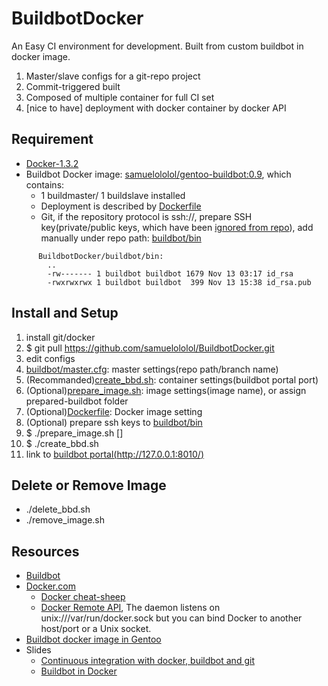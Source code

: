 BuildbotDocker
==============

An Easy CI environment for development. Built from custom buildbot in docker image. 

1. Master/slave configs for a git-repo project
2. Commit-triggered built
3. Composed of multiple container for full CI set
4. [nice to have] deployment with docker container by docker API


Requirement
-----------
* [Docker-1.3.2](http://github.com/docker/docker/blob/v1.3.2/CHANGELOG.md#132-2014-11-20)
* Buildbot Docker image: [samuelololol/gentoo-buildbot:0.9](https://registry.hub.docker.com/u/samuelololol/gentoo-buildbot/tags/manage/), which contains:
  * 1 buildmaster/ 1 buildslave installed
  * Deployment is described by [Dockerfile](https://github.com/samuelololol/BuildbotDocker/blob/master/Dockerfile)
  * Git, if the repository protocol is ssh://, prepare SSH key(private/public keys, which have been [ignored from repo](https://github.com/samuelololol/BuildbotDocker/blob/master/.gitignore#L57)), add manually under repo path: [buildbot/bin](https://github.com/samuelololol/BuildbotDocker/tree/master/buildbot/bin)
```
      BuildbotDocker/buildbot/bin:
        ..
        -rw------- 1 buildbot buildbot 1679 Nov 13 03:17 id_rsa
        -rwxrwxrwx 1 buildbot buildbot  399 Nov 13 15:38 id_rsa.pub
```

Install and Setup
-----------------
1. install git/docker
2. $ git pull https://github.com/samuelololol/BuildbotDocker.git
3. edit configs
  1. [buildbot/master.cfg](https://github.com/samuelololol/BuildbotDocker/blob/master/buildbot/master.cfg): master settings(repo path/branch name)
  2. (Recommanded)[create_bbd.sh](https://github.com/samuelololol/BuildbotDocker/blob/master/create_bbd.sh): container settings(buildbot portal port)
  1. (Optional)[prepare_image.sh](https://github.com/samuelololol/BuildbotDocker/blob/master/prepare_image.sh): image settings(image name), or assign prepared-buildbot folder
  4. (Optional)[Dockerfile](https://github.com/samuelololol/BuildbotDocker/blob/master/Dockerfile): Docker image setting
  5. (Optional) prepare ssh keys to [buildbot/bin](https://github.com/samuelololol/BuildbotDocker/tree/master/buildbot/bin)
4. $ ./prepare_image.sh [<prepared-buildbot folder path>]
5. $ ./create_bbd.sh
6. link to [buildbot portal(http://127.0.0.1:8010/)](http://127.0.0.1:8010/)

Delete or Remove Image
----------------------
* ./delete_bbd.sh
* ./remove_image.sh

Resources
---------
* [Buildbot](http://buildbot.net)
* [Docker.com](https://www.docker.com/)
  * [Docker cheat-sheep](https://github.com/wsargent/docker-cheat-sheet)
  * [Docker Remote API](http://docs.docker.com/reference/api/docker_remote_api_v1.9/), The daemon listens on unix:///var/run/docker.sock but you can bind Docker to another host/port or a Unix socket.
* [Buildbot docker image in Gentoo](https://registry.hub.docker.com/u/samuelololol/gentoo-buildbot/)
* Slides
  * [Continuous integration with docker, buildbot and git](http://www.slideshare.net/Adieu/continuous-integration-with-docker-buildbot-and-git)
  * [Buildbot in Docker](http://slidedeck.io/mboersma/buildbot-docker-presentation)

